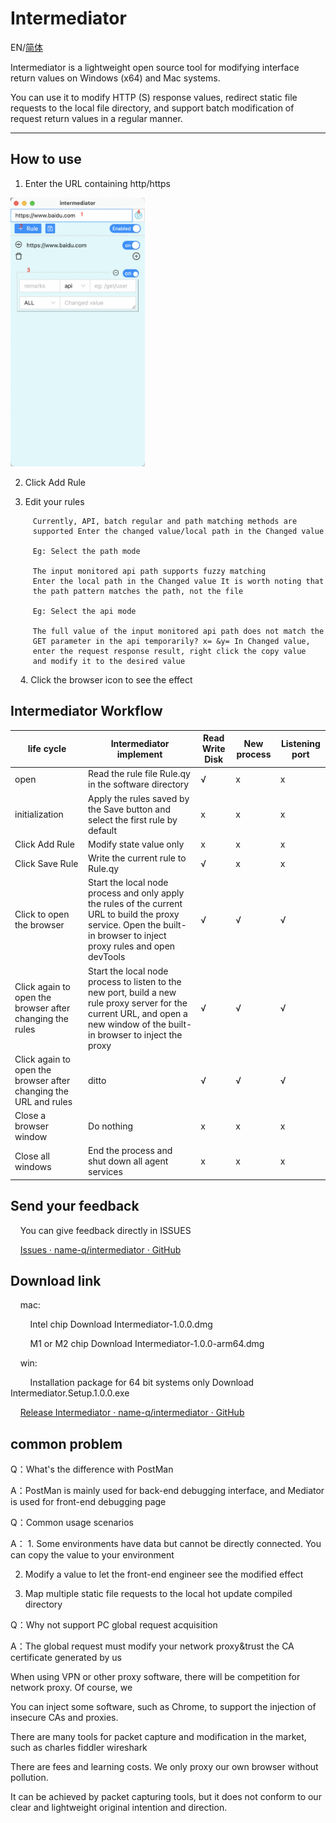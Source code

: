 # Intermediator

EN/[简体]([./README_CN.md)

Intermediator is a lightweight open source tool for modifying interface return values on Windows (x64) and Mac systems.

You can use it to modify HTTP (S) response values, redirect static file
requests to the local file directory, and support batch modification of request
return values in a regular manner.

---

## How to use

1. Enter the URL containing http/https

<img title="" src="./readme/2022-11-26-13-10-19-image.png" alt="" width="215">

2. Click Add Rule

3. Edit your rules

```Easily edit your rules
     Currently, API, batch regular and path matching methods are 
     supported Enter the changed value/local path in the Changed value

     Eg: Select the path mode

     The input monitored api path supports fuzzy matching
     Enter the local path in the Changed value It is worth noting that 
     the path pattern matches the path, not the file

     Eg: Select the api mode

     The full value of the input monitored api path does not match the 
     GET parameter in the api temporarily? x= &y= In Changed value, 
     enter the request response result, right click the copy value 
     and modify it to the desired value
```

    4. Click the browser icon to see the effect



## Intermediator Workflow

| life cycle                                                       | Intermediator implement                                                                                                                                                      | Read Write Disk | New process | Listening port |
| ---------------------------------------------------------------- | ---------------------------------------------------------------------------------------------------------------------------------------------------------------------------- | --------------- | ----------- | -------------- |
| open                                                             | Read the rule file Rule.qy in the software directory                                                                                                                         | √               | x           | x              |
| initialization                                                   | Apply the rules saved by the Save button and select the first rule by default                                                                                                | x               | x           | x              |
| Click Add Rule                                                   | Modify state value only                                                                                                                                                      | x               | x           | x              |
| Click Save Rule                                                  | Write the current rule to Rule.qy                                                                                                                                            | √               | x           | x              |
| Click to open the browser                                        | Start the local node process and only apply the rules of the current URL to build the proxy service. Open the built-in browser to inject proxy rules and open devTools       | √               | √           | √              |
| Click again to open the browser after changing the rules         | Start the local node process to listen to the new port, build a new rule proxy server for the current URL, and open a new window of the built-in browser to inject the proxy | √               | √           | √              |
| Click again to open the browser after changing the URL and rules | ditto                                                                                                                                                                        | √               | √           | √              |
| Close a browser window                                           | Do nothing                                                                                                                                                                   | x               | x           | x              |
| Close all windows                                                | End the process and shut down all agent services                                                                                                                             | x               | x           | x              |

## 

## Send your feedback

    You can give feedback directly in ISSUES

    [Issues · name-q/intermediator · GitHub](https://github.com/name-q/intermediator/issues)



## Download link

    mac:

        Intel chip Download Intermediator-1.0.0.dmg 

        M1 or M2 chip Download Intermediator-1.0.0-arm64.dmg

    win: 

        Installation package for 64 bit systems only Download Intermediator.Setup.1.0.0.exe

    [Release Intermediator · name-q/intermediator · GitHub](https://github.com/name-q/intermediator/releases/tag/PublicTest)



## common problem



Q：What's the difference with PostMan

A：PostMan is mainly used for back-end debugging interface, and Mediator is used for front-end debugging page

Q：Common usage scenarios

A： 1. Some environments have data but cannot be directly connected. You can copy the value to your environment

2. Modify a value to let the front-end engineer see the modified effect

3. Map multiple static file requests to the local hot update compiled directory

Q：Why not support PC global request acquisition

A：The global request must modify your network proxy&trust the CA certificate generated by us

When using VPN or other proxy software, there will be competition for network proxy. Of course, we

You can inject some software, such as Chrome, to support the injection of insecure CAs and proxies.

There are many tools for packet capture and modification in the market, such as charles fiddler wireshark

There are fees and learning costs. We only proxy our own browser without pollution.

It can be achieved by packet capturing tools, but it does not conform to our clear and lightweight original intention and direction.

